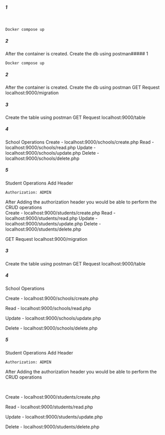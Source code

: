 ##### 1
<br>

```
Docker compose up
```

##### 2
After the container is created. Create the db using postman##### 1
<br>
```
Docker compose up
```

##### 2
After the container is created. Create the db using postman
GET Request
localhost:9000/migration

##### 3
Create the table using postman
GET Request
localhost:9000/table

##### 4
School Operations
Create - localhost:9000/schools/create.php
Read - localhost:9000/schools/read.php
Update - localhost:9000/schools/update.php
Delete - localhost:9000/schools/delete.php

##### 5
Student Operations
Add Header 
```
Authorization: ADMIN
```
After Adding the authorization header you would be able to perform the CRUD operations
<br>
Create - localhost:9000/students/create.php
Read - localhost:9000/students/read.php
Update - localhost:9000/students/update.php
Delete - localhost:9000/students/delete.php



GET Request
localhost:9000/migration

##### 3
Create the table using postman
GET Request
localhost:9000/table

##### 4
School Operations

Create - localhost:9000/schools/create.php

Read - localhost:9000/schools/read.php

Update - localhost:9000/schools/update.php

Delete - localhost:9000/schools/delete.php

##### 5
Student Operations
Add Header 
```
Authorization: ADMIN
```
After Adding the authorization header you would be able to perform the CRUD operations

<br>

Create - localhost:9000/students/create.php

Read - localhost:9000/students/read.php

Update - localhost:9000/students/update.php

Delete - localhost:9000/students/delete.php



